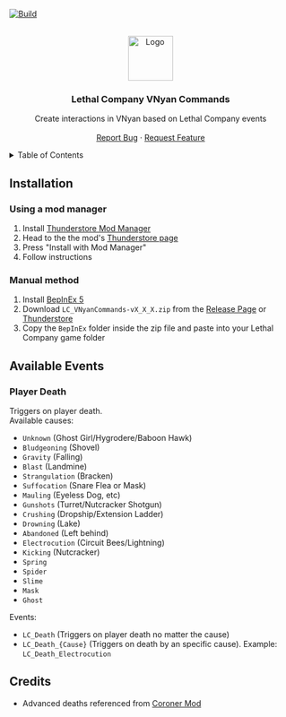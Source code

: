 [![Build](https://github.com/jorgev259/LC_VNyanCommands/actions/workflows/main.yml/badge.svg)](https://github.com/jorgev259/LC_VNyanCommands/actions/workflows/main.yml)

<br />
<div align="center">
  <a href="https://github.com/othneildrew/Best-README-Template">
    <img src="images/logo.png" alt="Logo" width="80" height="80">
  </a>

  <h3 align="center">Lethal Company VNyan Commands</h3>

  <p align="center">
    Create interactions in VNyan based on Lethal Company events
    <br />
    <br />
    <a href="https://github.com/jorgev259/LC_VNyanCommands/issues">Report Bug</a>
    ·
    <a href="https://github.com/jorgev259/LC_VNyanCommands/issues">Request Feature</a>
  </p>
</div>

<details>
  <summary>Table of Contents</summary>
  <ol>
    <li>
      <a href="#installation">Installation</a>
      <ul>
        <li><a href="#using-a-mod-manager">Preferred Method: Using a mod manager</a></li>
        <li><a href="#manual-method">Manual Method</a></li>
      </ul>
    </li>
    <li><a href="#events">Available Events</a></li>
    <li>
    <a href="#usage">Configuring VNyan</a>
      <ul>
        <li><a href="#configure-premade">Using premade graphs</a></li>
        <li><a href="#configure-manual">Creating graph from scratch</a></li>
      </ul>
    </li>
    <li><a href="#contributing">Advanced Configuration</a></li>
    <li><a href="#contact">Contact</a></li>
    <li><a href="#acknowledgments">Credits</a></li>
    <li><a href="#license">License</a></li>
  </ol>
</details>

## Installation

### Using a mod manager

1. Install [Thunderstore Mod Manager](https://www.overwolf.com/oneapp/Thunderstore-Thunderstore_Mod_Manager)
2. Head to the the mod's [Thunderstore page](https://thunderstore.io/c/lethal-company/p/thechitoteam/SpectatorCameraConfig/)
3. Press "Install with Mod Manager"
4. Follow instructions

### Manual method

1. Install [BepInEx 5](https://docs.bepinex.dev/articles/user_guide/installation/index.html)
2. Download `LC_VNyanCommands-vX_X_X.zip` from the [Release Page](https://github.com/jorgev259/LC_VNyanCommands/releases/tag/v1.0.0) or [Thunderstore](https://thunderstore.io/c/lethal-company/p/thechitoteam/SpectatorCameraConfig/)
3. Copy the `BepInEx` folder inside the zip file and paste into your Lethal Company game folder

## Available Events

### Player Death

Triggers on player death.
<br />
Available causes:

- `Unknown` (Ghost Girl/Hygrodere/Baboon Hawk)
- `Bludgeoning` (Shovel)
- `Gravity` (Falling)
- `Blast` (Landmine)
- `Strangulation` (Bracken)
- `Suffocation` (Snare Flea or Mask)
- `Mauling` (Eyeless Dog, etc)
- `Gunshots` (Turret/Nutcracker Shotgun)
- `Crushing` (Dropship/Extension Ladder)
- `Drowning` (Lake)
- `Abandoned` (Left behind)
- `Electrocution` (Circuit Bees/Lightning)
- `Kicking` (Nutcracker)
- `Spring`
- `Spider`
- `Slime`
- `Mask`
- `Ghost`

Events:

- `LC_Death` (Triggers on player death no matter the cause)
- `LC_Death_{Cause}` (Triggers on death by an specific cause). Example: `LC_Death_Electrocution`

## Credits

- Advanced deaths referenced from [Coroner Mod](https://github.com/EliteMasterEric/Coroner)

